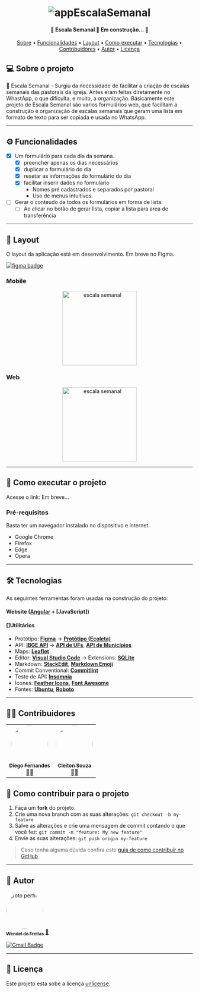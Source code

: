 <h1 align="center">
    <img alt="appEscalaSemanal" title="#appEscalaSemanal" src="./assets/img/banner.png" />
</h1>

<h4 align="center"> 
	🚧  Escala Semanal 🚀 Em construção...  🚧
</h4>

<p align="center">
 <a href="#-sobre-o-projeto">Sobre</a> •
 <a href="#-funcionalidades">Funcionalidades</a> •
 <a href="#-layout">Layout</a> • 
 <a href="#-como-executar-o-projeto">Como executar</a> • 
 <a href="#-tecnologias">Tecnologias</a> • 
 <a href="#-contribuidores">Contribuidores</a> • 
 <a href="#-autor">Autor</a> • 
 <a href="#user-content--licença">Licença</a>
</p>


## 💻 Sobre o projeto

📆 Escala Semanal - Surgiu da necessidade de facilitar a criação de escalas semanais das pastorais da igreja. Antes eram feitas diretamente no WhastApp, o que dificulta, e muito, a organização.
Básicamente este projeto de Escala Semanal são varios formulários web, que facilitam a construção e organização de escalas semanais que geram uma lista em formato de texto para ser copiada e usada no WhatsApp.

---

## ⚙️ Funcionalidades

- [x] Um formulário para cada dia da semana.
  - [x] preencher apenas os dias necessários 
  - [x] duplicar o formulário do dia
  - [x] resetar as informações do formulário do dia
  - [x] facilitar inserir dados no formulario
    - Nomes pré cadastrados e separados por pastoral
    - Uso de menus intuitivos.

- [ ] Gerar o conteudo de todos os formulários em forma de lista:
  - [ ] Ao clicar no botão de gerar lista, copiar a lista para area de transferência

---

## 🎨 Layout

O layout da aplicação está em desenvolvimento. Em breve no Figma.

<a href="https://www.figma.com/file/1SxgOMojOB2zYT0Mdk28lB/Ecoleta?node-id=136%3A546">
  <img alt="figma badge" src="https://img.shields.io/badge/Acessar%20Layout%20-Figma-%2304D361">
</a>


### Mobile

<p align="center">
  <img alt="escala semanal" title="#escala semanal" src="./assets/img/home-mobile.png" width="200px">
</p>

### Web

<p align="center" style="display: flex; align-items: flex-start; justify-content: center;">
  <img alt="escala semanal" title="#escala semanal" src="./assets/img/home-mobile.png" width="200px">
</p>

---

## 🚀 Como executar o projeto

Acesse o link: Em breve...

### Pré-requisitos

Basta ter um navegador instalado no dispositivo e internet.
- Google Chrome
- Firefox
- Edge
- Opera

---

## 🛠 Tecnologias

As seguintes ferramentas foram usadas na construção do projeto:

#### **Website**  ([Angular](https://angular.io/)  +  [JavaScript])

#### []**Utilitários**

-   Protótipo:  **[Figma](https://www.figma.com/)**  →  **[Protótipo (Ecoleta)](https://www.figma.com/file/1SxgOMojOB2zYT0Mdk28lB/Ecoleta)**
-   API:  **[IBGE API](https://servicodados.ibge.gov.br/api/docs/localidades?versao=1)**  →  **[API de UFs](https://servicodados.ibge.gov.br/api/docs/localidades?versao=1#api-UFs-estadosGet)**,  **[API de Municípios](https://servicodados.ibge.gov.br/api/docs/localidades?versao=1#api-Municipios-estadosUFMunicipiosGet)**
-   Maps:  **[Leaflet](https://react-leaflet.js.org/en/)**
-   Editor:  **[Visual Studio Code](https://code.visualstudio.com/)**  → Extensions:  **[SQLite](https://marketplace.visualstudio.com/items?itemName=alexcvzz.vscode-sqlite)**
-   Markdown:  **[StackEdit](https://stackedit.io/)**,  **[Markdown Emoji](https://gist.github.com/rxaviers/7360908)**
-   Commit Conventional:  **[Commitlint](https://github.com/conventional-changelog/commitlint)**
-   Teste de API:  **[Insomnia](https://insomnia.rest/)**
-   Ícones:  **[Feather Icons](https://feathericons.com/)**,  **[Font Awesome](https://fontawesome.com/)**
-   Fontes:  **[Ubuntu](https://fonts.google.com/specimen/Ubuntu)**,  **[Roboto](https://fonts.google.com/specimen/Roboto)**


---

## 👨‍💻 Contribuidores


<table>
  <tr>
    <td align="center"><a href="https://rocketseat.com.br"><img style="border-radius: 50%;" src="https://avatars2.githubusercontent.com/u/2254731?s=400&u=0ba16a79456c2f250e7579cb388fa18c5c2d7d65&v=4" width="100px;" alt=""/><br /><sub><b>Diego Fernandes</b></sub></a><br /><a href="https://rocketseat.com.br/" title="Rocketseat">👨‍🚀</a></td>
    <td align="center"><a href="https://rocketseat.com.br"><img style="border-radius: 50%;" src="https://avatars1.githubusercontent.com/u/4669899?s=460&u=806503605676192b5d0c363e4490e13d8127ed64&v=4" width="100px;" alt=""/><br /><sub><b>Cleiton Souza</b></sub></a><br /><a href="https://rocketseat.com.br/" title="Rocketseat">👨‍🚀</a></td>
        
  </tr>
</table>

## 💪 Como contribuir para o projeto

1. Faça um **fork** do projeto.
2. Crie uma nova branch com as suas alterações: `git checkout -b my-feature`
3. Salve as alterações e crie uma mensagem de commit contando o que você fez: `git commit -m "feature: My new feature"`
4. Envie as suas alterações: `git push origin my-feature`
> Caso tenha alguma dúvida confira este [guia de como contribuir no GitHub](./CONTRIBUTING.md)

---

## 🦸 Autor

<a href="https://www.linkedin.com/in/wendel-de-freitas-mendes/">
 <img style="border-radius: 50%;" src="https://avatars.githubusercontent.com/u/19244954?v=4" width="100px;" alt="foto perfil"/>
 <br />
 <sub><b>Wendel de Freitas</b></sub></a> <a href="https://www.linkedin.com/in/wendel-de-freitas-mendes/" title="Linkedin">🚀</a>
 <br />

[![Gmail Badge](https://img.shields.io/badge/-wendinhodefreitas@gmail.com-c14438?style=flat-square&logo=Gmail&logoColor=white&link=mailto:wendinhodefreitas@gmail.com)](mailto:wendinhodefreitas@gmail.com)

---

## 📝 Licença

Este projeto esta sobe a licença [unlicense](./LICENSE).
